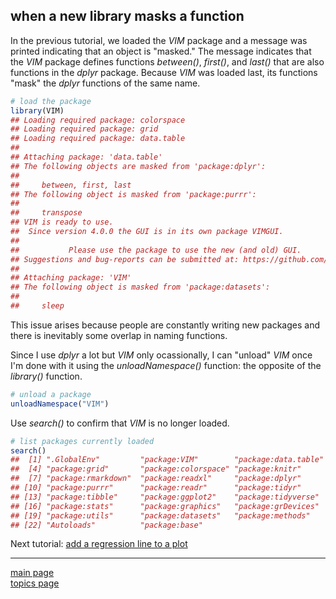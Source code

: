 
when a new library masks a function
-----------------------------------

In the previous tutorial, we loaded the *VIM* package and a message was printed indicating that an object is "masked." The message indicates that the *VIM* package defines functions *between()*, *first()*, and *last()* that are also functions in the *dplyr* package. Because *VIM* was loaded last, its functions "mask" the *dplyr* functions of the same name.

``` r
# load the package
library(VIM)
## Loading required package: colorspace
## Loading required package: grid
## Loading required package: data.table
## 
## Attaching package: 'data.table'
## The following objects are masked from 'package:dplyr':
## 
##     between, first, last
## The following object is masked from 'package:purrr':
## 
##     transpose
## VIM is ready to use. 
##  Since version 4.0.0 the GUI is in its own package VIMGUI.
## 
##           Please use the package to use the new (and old) GUI.
## Suggestions and bug-reports can be submitted at: https://github.com/alexkowa/VIM/issues
## 
## Attaching package: 'VIM'
## The following object is masked from 'package:datasets':
## 
##     sleep
```

This issue arises because people are constantly writing new packages and there is inevitably some overlap in naming functions.

Since I use *dplyr* a lot but *VIM* only ocassionally, I can "unload" *VIM* once I'm done with it using the *unloadNamespace()* function: the opposite of the *library()* function.

``` r
# unload a package
unloadNamespace("VIM")
```

Use *search()* to confirm that *VIM* is no longer loaded.

``` r
# list packages currently loaded
search()
##  [1] ".GlobalEnv"         "package:VIM"        "package:data.table"
##  [4] "package:grid"       "package:colorspace" "package:knitr"     
##  [7] "package:rmarkdown"  "package:readxl"     "package:dplyr"     
## [10] "package:purrr"      "package:readr"      "package:tidyr"     
## [13] "package:tibble"     "package:ggplot2"    "package:tidyverse" 
## [16] "package:stats"      "package:graphics"   "package:grDevices" 
## [19] "package:utils"      "package:datasets"   "package:methods"   
## [22] "Autoloads"          "package:base"
```

Next tutorial: [add a regression line to a plot](tut-0406_add-regression.md)

------------------------------------------------------------------------

[main page](../README.md)<br> [topics page](../README-by-topic.md)
